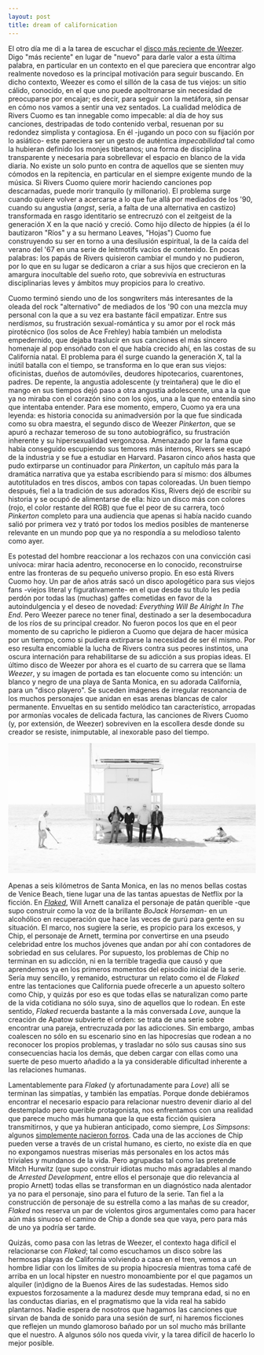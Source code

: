 ```yaml
---
layout: post
title: dream of californication
---
```


El otro día me di a la tarea de escuchar el [disco más reciente de Weezer](http://deezer.com/album/12737712). Digo "más reciente" en lugar de "nuevo" para darle valor a esta última palabra, en particular en un contexto en el que pareciera que encontrar algo realmente novedoso es la principal motivación para seguir buscando. En dicho contexto, Weezer es como el sillón de la casa de tus viejos: un sitio cálido, conocido, en el que uno puede apoltronarse sin necesidad de preocuparse por encajar; es decir, para seguir con la metáfora, sin pensar en cómo nos vamos a sentir una vez sentados. La cualidad melódica de Rivers Cuomo es tan innegable como impecable: al día de hoy sus canciones, destripadas de todo contenido verbal, resuenan por su redondez simplista y contagiosa. En él -jugando un poco con su fijación por lo asiático- este pareciera ser un gesto de auténtica *impecabilidad* tal como la hubieran definido los monjes tibetanos; una forma de disciplina transparente y necesaria para sobrellevar el espacio en blanco de la vida diaria. No existe un solo punto en contra de aquellos que se sienten muy cómodos en la repitencia, en particular en el siempre exigente mundo de la música. Si Rivers Cuomo quiere morir haciendo canciones pop descarnadas, puede morir tranquilo (y millonario). El problema surge cuando quiere volver a acercarse a lo que fue allá por mediados de los '90, cuando su angustia (*angst*, sería, a falta de una alternativa en castizo) transformada en rasgo identitario se entrecruzó con el zeitgeist de la generación X en la que nació y creció. Como hijo dilecto de hippies (a él lo bautizaron "Ríos" y a su hermano Leaves, "Hojas") Cuomo fue construyendo su ser en torno a una desilusión espiritual, la de la caída del verano del '67 en una serie de leitmotifs vacíos de contenido. En pocas palabras: los papás de Rivers quisieron cambiar el mundo y no pudieron, por lo que en su lugar se dedicaron a criar a sus hijos que crecieron en la amargura inocultable del sueño roto, que sobrevivía en estructuras disciplinarias leves y ámbitos muy propicios para lo creativo.

Cuomo terminó siendo uno de los songwriters más interesantes de la oleada del rock "alternativo" de mediados de los '90 con una mezcla muy personal con la que a su vez era bastante fácil empatizar. Entre sus nerd*ismos*, su frustración sexual-romántica y su amor por el rock más pirotécnico (los solos de Ace Frehley) había también un melodista empedernido, que dejaba traslucir en sus canciones el más sincero homenaje al pop ensoñado con el que había crecido ahí, en las costas de su California natal. El problema para él surge cuando la generación X, tal la inútil batalla con el tiempo, se transforma en lo que eran sus viejos: oficinistas, dueños de automóviles, deudores hipotecarios, cuarentones, padres. De repente, la angustia adolescente (y treintañera) que le dio el mango en sus tiempos dejó paso a otra angustia adolescente, una a la que ya no miraba con el corazón sino con los ojos, una a la que no entendía sino que intentaba entender. Para ese momento, empero, Cuomo ya era una leyenda: es historia conocida su animadversión por la que fue sindicada como su obra maestra, el segundo disco de Weezer *Pinkerton*, que se apuró a rechazar temeroso de su tono autobiográfico, su frustración inherente y su hipersexualidad vergonzosa. Amenazado por la fama que había conseguido escupiendo sus temores más internos, Rivers se escapó de la industria y se fue a estudiar en Harvard. Pasaron cinco años hasta que pudo extirparse un continuador para *Pinkerton*, un capítulo más para la dramática narrativa que ya estaba escribiendo para sí mismo: dos álbumes autotitulados en tres discos, ambos con tapas coloreadas. Un buen tiempo después, fiel a la tradición de sus adorados Kiss, Rivers dejó de escribir su historia y se ocupó de alimentarse de ella: hizo un disco más con colores (rojo, el color restante del RGB) que fue el peor de su carrera, tocó *Pinkerton* completo para una audiencia que apenas si había nacido cuando salió por primera vez y trató por todos los medios posibles de mantenerse relevante en un mundo pop que ya no respondía a su melodioso talento como ayer.

Es potestad del hombre reaccionar a los rechazos con una convicción casi unívoca: mirar hacia adentro, reconocerse en lo conocido, reconstruirse entre las fronteras de su pequeño universo propio. En eso está Rivers Cuomo hoy. Un par de años atrás sacó un disco apologético para sus viejos fans -viejos literal y figurativamente- en el que desde su título les pedía perdón por todas las (muchas) gaffes cometidas en favor de la autoindulgencia y el deseo de novedad: *Everything Will Be Alright In The End*. Pero Weezer parece no tener final, destinado a ser la desembocadura de los ríos de su principal creador. No fueron pocos los que en el peor momento de su capricho le pidieron a Cuomo que dejara de hacer música por un tiempo, como si pudiera extirparse la necesidad de ser él mismo. Por eso resulta encomiable la lucha de Rivers contra sus peores instintos, una oscura internación para rehabilitarse de su adicción a sus propias ideas. El último disco de Weezer por ahora es el cuarto de su carrera que se llama *Weezer*, y su imagen de portada es tan elocuente como su intención: un blanco y negro de una playa de Santa Monica, en su adorada California, para un "disco playero". Se suceden imágenes de irregular resonancia de los muchos personajes que anidan en esas arenas blancas de calor permanente. Envueltas en su sentido melódico tan característico, arropadas por armonías vocales de delicada factura, las canciones de Rivers Cuomo (y, por extensión, de Weezer) sobreviven en la escollera desde donde su creador se resiste, inimputable, al inexorable paso del tiempo.

![alt text](https://raw.githubusercontent.com/irigoin/irigoin.github.io/master/images/%3Dw%3D.jpg "=w=")

Apenas a seis kilómetros de Santa Monica, en las no menos bellas costas de Venice Beach, tiene lugar una de las tantas apuestas de Netflix por la ficción. En [*Flaked*](https://netflix.com/title/80046249), Will Arnett canaliza el personaje de patán querible -que supo construir como la voz de la brillante *BoJack Horseman*- en un alcohólico en recuperación que hace las veces de gurú para gente en su situación. El marco, nos sugiere la serie, es propicio para los excesos, y Chip, el personaje de Arnett, termina por convertirse en una pseudo celebridad entre los muchos jóvenes que andan por ahí con contadores de sobriedad en sus celulares. Por supuesto, los problemas de Chip no terminan en su adicción, ni en la terrible tragedia que causó y que aprendemos ya en los primeros momentos del episodio inicial de la serie. Sería muy sencillo, y remanido, estructurar un relato como el de *Flaked* entre las tentaciones que California puede ofrecerle a un apuesto soltero como Chip, y quizás por eso es que todas ellas se naturalizan como parte de la vida cotidiana no sólo suya, sino de aquellos que lo rodean. En este sentido, *Flaked* recuerda bastante a la más conversada *Love*, aunque la creación de Apatow subvierte el orden: se trata de una serie sobre encontrar una pareja, entrecruzada por las adicciones. Sin embargo, ambas coalescen no sólo en su escenario sino en las hipocresías que rodean a no reconocer los propios problemas, y trasladar no sólo sus causas sino sus consecuencias hacia los demás, que deben cargar con ellas como una suerte de peso muerto añadido a la ya considerable dificultad inherente a las relaciones humanas.

Lamentablemente para *Flaked* (y afortunadamente para *Love*) allí se terminan las simpatías, y también las empatías. Porque donde debiéramos encontrar el necesario espacio para relacionar nuestro devenir diario al del destemplado pero querible protagonista, nos enfrentamos con una realidad que parece mucho más humana que la que esta ficción quisiera transmitirnos, y que ya hubieran anticipado, como siempre, *Los Simpsons*: algunos [simplemente nacieron forros](https://frinkiac.com/meme/S05E17/1308189.jpg?b64lines=IEJVVCwgTElLRSBQRU9QTEUsIFNPTUUgT0YKIFRIRU0gQVJFIEpVU1QgSkVSS1Mu). Cada una de las acciones de Chip pueden verse a través de un cristal humano, es cierto, no existe día en que no expongamos nuestras miserias más personales en los actos más triviales y mundanos de la vida. Pero agrupadas tal como las pretende Mitch Hurwitz (que supo construir idiotas mucho más agradables al mando de *Arrested Development*, entre ellos el personaje que dio relevancia al propio Arnett) todas ellas se transforman en un diagnóstico nada alentador ya no para el personaje, sino para el futuro de la serie. Tan fiel a la construcción de personaje de su estrella como a las mañas de su creador, *Flaked* nos reserva un par de violentos giros argumentales como para hacer aún más sinuoso el camino de Chip a donde sea que vaya, pero para más de uno ya podría ser tarde.

Quizás, como pasa con las letras de Weezer, el contexto haga difícil el relacionarse con *Flaked*; tal como escuchamos un disco sobre las hermosas playas de California volviendo a casa en el tren, vemos a un hombre lidiar con los límites de su propia hipocresía mientras toma café de arriba en un local hipster en nuestro monoambiente por el que pagamos un alquiler (in)digno de la Buenos Aires de las sudestadas. Hemos sido expuestos forzosamente a la madurez desde muy temprana edad, si no en las conductas diarias, en el pragmatismo que la vida real ha sabido plantarnos. Nadie espera de nosotros que hagamos las canciones que sirvan de banda de sonido para una sesión de surf, ni haremos ficciones que reflejen un mundo glamoroso bañado por un sol mucho más brillante que el nuestro. A algunos sólo nos queda vivir, y la tarea difícil de hacerlo lo mejor posible.

